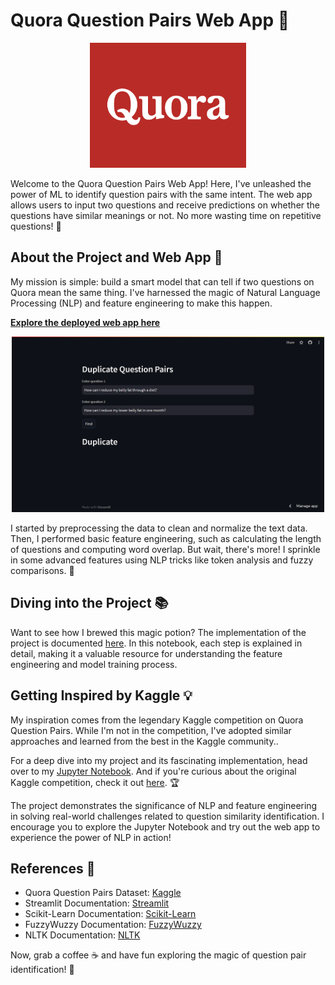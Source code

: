# Quora Question Pairs Web App 🚀

<p align="center">
  <img src="quora_logo.png" alt="Quora Logo" width="250" height="200">
</p>

Welcome to the Quora Question Pairs Web App! Here, I've unleashed the power of ML to identify question pairs with the same intent. The web app allows users to input two questions and receive predictions on whether the questions have similar meanings or not. No more wasting time on repetitive questions! 🎉

## About the Project and Web App 🌟

My mission is simple: build a smart model that can tell if two questions on Quora mean the same thing. I've harnessed the magic of Natural Language Processing (NLP) and feature engineering to make this happen.

**[Explore the deployed web app here](https://quora-duplicate-question-pair.streamlit.app/)**

<p align="center">
    <a href="https://quora-duplicate-question-pair.streamlit.app/" target="_blank">
        <img src="webapp_screenshot.png" alt="Web App Screenshot" width="500">
    </a>
</p>

I started by preprocessing the data to clean and normalize the text data. Then, I performed basic feature engineering, such as calculating the length of questions and computing word overlap. But wait, there's more! I sprinkle in some advanced features using NLP tricks like token analysis and fuzzy comparisons. 🍲

## Diving into the Project 📚

Want to see how I brewed this magic potion? The implementation of the project is documented [here](https://github.com/TanmayMehta-ml/Quora-Question-Pairs/blob/main/explanation.md). In this notebook, each step is explained in detail, making it a valuable resource for understanding the feature engineering and model training process.

## Getting Inspired by Kaggle 💡

My inspiration comes from the legendary Kaggle competition on Quora Question Pairs. While I'm not in the competition, I've adopted similar approaches and learned from the best in the Kaggle community..

For a deep dive into my project and its fascinating implementation, head over to my [Jupyter Notebook](https://github.com/TanmayMehta-ml/Quora-Question-Pairs/blob/main/BOW_with_Advanced_Features.ipynb). And if you're curious about the original Kaggle competition, check it out [here](https://www.kaggle.com/c/quora-question-pairs). 🏆

The project demonstrates the significance of NLP and feature engineering in solving real-world challenges related to question similarity identification. I encourage you to explore the Jupyter Notebook and try out the web app to experience the power of NLP in action!

## References 📖

- Quora Question Pairs Dataset: [Kaggle](https://www.kaggle.com/c/quora-question-pairs)
- Streamlit Documentation: [Streamlit](https://docs.streamlit.io/)
- Scikit-Learn Documentation: [Scikit-Learn](https://scikit-learn.org/stable/)
- FuzzyWuzzy Documentation: [FuzzyWuzzy](https://github.com/seatgeek/fuzzywuzzy)
- NLTK Documentation: [NLTK](https://www.nltk.org/)

Now, grab a coffee ☕ and have fun exploring the magic of question pair identification! 🌈
